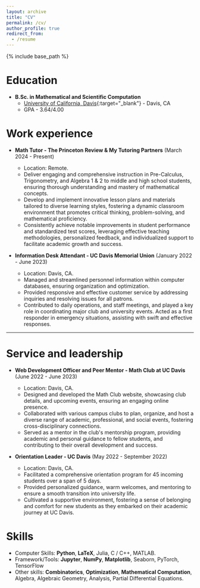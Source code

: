 ```yaml
---
layout: archive
title: "CV"
permalink: /cv/
author_profile: true
redirect_from:
  - /resume
---
```


{% include base_path %}

Education
=====
* **B.Sc. in Mathematical and Scientific Computation**
  * [University of California, Davis](https://www.ucdavis.edu/){:target="_blank"} - Davis, CA
  * GPA - 3.64/4.00
  
<!-- Research experience
======
* **Research Assistant - UC Davis Math Department** (Davis, CA)

  **Biharmonic Operator Research** (April 2024 - Present)
  * Working on the Laplacian Eigenvalue function and Green's Theorem for the Biharmonic Operator in one-dimension numerically.
  * Leveraging expertise in numerical analysis and computational techniques to address challenges in analyzing the Laplacian Eigenvalue function and applying Green's Theorem to the Biharmonic Operator.
  * Conducted pioneering research in numerical methods and demonstrated proficiency in computational mathematics and algorithm development.

  **Springer Fiber Research** (January 2023 - Present)
  * Conducting research on the Irreducible components of Springer Fibers within n-dimensional complex space, specifically two-column case.
  * Proving that arbitrary intersections of Irreducible components of a two-column Delta-Springer Fiber is an iterated Grassmannian Fiber bundle.
  * Conducting advanced research with a focus on their applications in algebraic geometry and combinatorics.

  **Polyharmonic Trigonometric Transform Research** (September 2023 - April 2024)
  * Investigated the mathematical foundations of polyharmonic local trigonometric transforms, explored their properties, and advanced the theoretical understanding of their applications in image processing.
  * Developed efficient algorithms and methodologies for implementing polyharmonic local trigonometric transforms in the context of image processing.
  * Applied polyharmonic local trigonometric transforms to real-world image processing challenges, with a focus on optimizing efficiency, and improving image quality, and identified novel applications that leverage the unique features of these transforms. -->

Work experience
======
* **Math Tutor - The Princeton Review & My Tutoring Partners** (March 2024 - Present)
  * Location: Remote.
  * Deliver engaging and comprehensive instruction in Pre-Calculus, Trigonometry, and Algebra 1 & 2 to middle and high school students, ensuring thorough understanding and mastery of mathematical concepts.
  * Develop and implement innovative lesson plans and materials tailored to diverse learning styles, fostering a dynamic classroom environment that promotes critical thinking, problem-solving, and mathematical proficiency.
  * Consistently achieve notable improvements in student performance and standardized test scores, leveraging effective teaching methodologies, personalized feedback, and individualized support to facilitate academic growth and success.

* **Information Desk Attendant - UC Davis Memorial Union** (January 2022 - June 2023)
  * Location: Davis, CA.
  * Managed and streamlined personnel information within computer databases, ensuring organization and optimization.
  * Provided responsive and effective customer service by addressing inquiries and resolving issues for all patrons.
  * Contributed to daily operations, and staff meetings, and played a key role in coordinating major club and university events. Acted as a first responder in emergency situations, assisting with swift and effective responses.

* ****
  
Service and leadership
======
* **Web Development Officer and Peer Mentor - Math Club at UC Davis** (June 2022 - June 2023)
  * Location: Davis, CA.
  * Designed and developed the Math Club website, showcasing club details, and upcoming events, ensuring an engaging online presence.
  * Collaborated with various campus clubs to plan, organize, and host a diverse range of academic, professional, and social events, fostering cross-disciplinary connections.
  * Served as a mentor in the club's mentorship program, providing academic and personal guidance to fellow students, and contributing to their overall development and success.

* **Orientation Leader - UC Davis** (May 2022 - September 2022)
  * Location: Davis, CA.
  * Facilitated a comprehensive orientation program for 45 incoming students over a span of 5 days.
  * Provided personalized guidance, warm welcomes, and mentoring to ensure a smooth transition into university life.
  * Cultivated a supportive environment, fostering a sense of belonging and comfort for new students as they embarked on their academic journey at UC Davis.

Skills
======
* Computer Skills: **Python**, **LaTeX**, Julia, C / C++, MATLAB.
* Framework/Tools: **Jupyter**, **NumPy**, **Matplotlib**, Seaborn, PyTorch, TensorFlow
* Other skills: **Combinatorics**, **Optimization**, **Mathematical Computation**, Algebra, Algebraic Geometry, Analysis, Partial Differential Equations.

<!--
Publications
======
  <ul>{% for post in site.publications reversed %}
    {% include archive-single-cv.html %}
  {% endfor %}</ul>
  
Talks
======
  <ul>{% for post in site.talks reversed %}
    {% include archive-single-talk-cv.html  %}
  {% endfor %}</ul>
  
Teaching
======
  <ul>{% for post in site.teaching reversed %}
    {% include archive-single-cv.html %}
  {% endfor %}</ul>

--->

